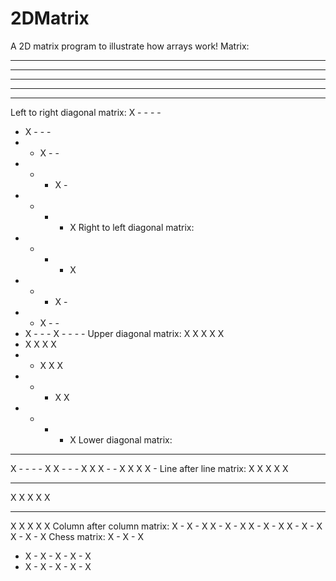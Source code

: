 # 2DMatrix
A 2D matrix program to illustrate how arrays work!
Matrix:
 - - - - -
 - - - - -
 - - - - -
 - - - - -
 - - - - -
Left to right diagonal matrix:
 X - - - -
 - X - - -
 - - X - -
 - - - X -
 - - - - X
Right to left diagonal matrix:
 - - - - X
 - - - X -
 - - X - -
 - X - - -
 X - - - -
Upper diagonal matrix:
 X X X X X
 - X X X X
 - - X X X
 - - - X X
 - - - - X
Lower diagonal matrix:
 - - - - -
 X - - - -
 X X - - -
 X X X - -
 X X X X -
Line after line matrix:
 X X X X X
 - - - - -
 X X X X X
 - - - - -
 X X X X X
Column after column matrix:
 X - X - X
 X - X - X
 X - X - X
 X - X - X
 X - X - X
Chess matrix:
 X - X - X
 - X - X -
 X - X - X
 - X - X -
 X - X - X
